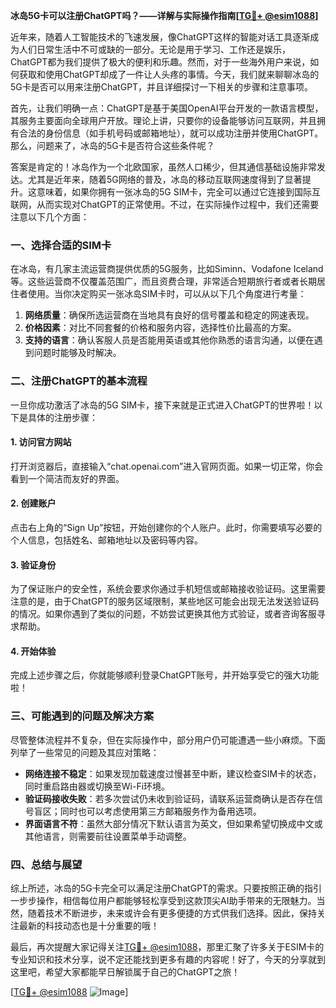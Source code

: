 **冰岛5G卡可以注册ChatGPT吗？——详解与实际操作指南[[TG💪+ @esim1088](https://t.me/s/esim1088)]**

近年来，随着人工智能技术的飞速发展，像ChatGPT这样的智能对话工具逐渐成为人们日常生活中不可或缺的一部分。无论是用于学习、工作还是娱乐，ChatGPT都为我们提供了极大的便利和乐趣。然而，对于一些海外用户来说，如何获取和使用ChatGPT却成了一件让人头疼的事情。今天，我们就来聊聊冰岛的5G卡是否可以用来注册ChatGPT，并且详细探讨一下相关的步骤和注意事项。

首先，让我们明确一点：ChatGPT是基于美国OpenAI平台开发的一款语言模型，其服务主要面向全球用户开放。理论上讲，只要你的设备能够访问互联网，并且拥有合法的身份信息（如手机号码或邮箱地址），就可以成功注册并使用ChatGPT。那么，问题来了，冰岛的5G卡是否符合这些条件呢？

答案是肯定的！冰岛作为一个北欧国家，虽然人口稀少，但其通信基础设施非常发达。尤其是近年来，随着5G网络的普及，冰岛的移动互联网速度得到了显著提升。这意味着，如果你拥有一张冰岛的5G SIM卡，完全可以通过它连接到国际互联网，从而实现对ChatGPT的正常使用。不过，在实际操作过程中，我们还需要注意以下几个方面：

### **一、选择合适的SIM卡**

在冰岛，有几家主流运营商提供优质的5G服务，比如Siminn、Vodafone Iceland等。这些运营商不仅覆盖范围广，而且资费合理，非常适合短期旅行者或者长期居住者使用。当你决定购买一张冰岛SIM卡时，可以从以下几个角度进行考量：

1. **网络质量**：确保所选运营商在当地具有良好的信号覆盖和稳定的网速表现。
2. **价格因素**：对比不同套餐的价格和服务内容，选择性价比最高的方案。
3. **支持的语言**：确认客服人员是否能用英语或其他你熟悉的语言沟通，以便在遇到问题时能够及时解决。

### **二、注册ChatGPT的基本流程**

一旦你成功激活了冰岛的5G SIM卡，接下来就是正式进入ChatGPT的世界啦！以下是具体的注册步骤：

#### **1. 访问官方网站**
打开浏览器后，直接输入“chat.openai.com”进入官网页面。如果一切正常，你会看到一个简洁而友好的界面。

#### **2. 创建账户**
点击右上角的“Sign Up”按钮，开始创建你的个人账户。此时，你需要填写必要的个人信息，包括姓名、邮箱地址以及密码等内容。

#### **3. 验证身份**
为了保证账户的安全性，系统会要求你通过手机短信或邮箱接收验证码。这里需要注意的是，由于ChatGPT的服务区域限制，某些地区可能会出现无法发送验证码的情况。如果你遇到了类似的问题，不妨尝试更换其他方式验证，或者咨询客服寻求帮助。

#### **4. 开始体验**
完成上述步骤之后，你就能够顺利登录ChatGPT账号，并开始享受它的强大功能啦！

### **三、可能遇到的问题及解决方案**

尽管整体流程并不复杂，但在实际操作中，部分用户仍可能遭遇一些小麻烦。下面列举了一些常见的问题及其应对策略：

- **网络连接不稳定**：如果发现加载速度过慢甚至中断，建议检查SIM卡的状态，同时重启路由器或切换至Wi-Fi环境。
- **验证码接收失败**：若多次尝试仍未收到验证码，请联系运营商确认是否存在信号盲区；同时也可以考虑使用第三方邮箱服务作为备用选项。
- **界面语言不符**：虽然大部分情况下默认语言为英文，但如果希望切换成中文或其他语言，则需要前往设置菜单手动调整。

### **四、总结与展望**

综上所述，冰岛的5G卡完全可以满足注册ChatGPT的需求。只要按照正确的指引一步步操作，相信每位用户都能够轻松享受到这款顶尖AI助手带来的无限魅力。当然，随着技术不断进步，未来或许会有更多便捷的方式供我们选择。因此，保持关注最新的科技动态也是十分重要的哦！

最后，再次提醒大家记得关注[TG💪+ @esim1088](https://t.me/s/esim1088)，那里汇聚了许多关于ESIM卡的专业知识和技术分享，说不定还能找到更多有趣的内容呢！好了，今天的分享就到这里吧，希望大家都能早日解锁属于自己的ChatGPT之旅！

[[TG💪+ @esim1088](https://t.me/s/esim1088) ![Image](https://i.postimg.cc/4NQfJmqS/Snipaste-2025-05-13-00-14-12.png)]